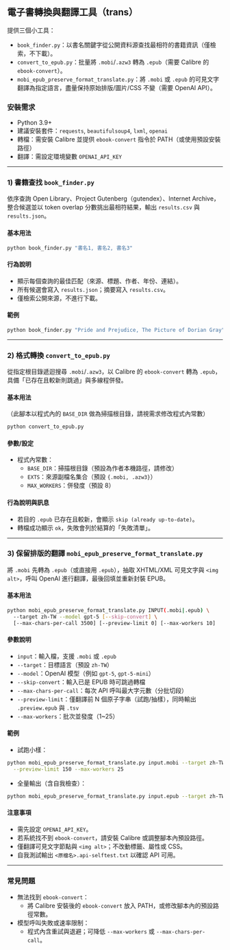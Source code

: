 ## 電子書轉換與翻譯工具（trans）

提供三個小工具：

- `book_finder.py`：以書名關鍵字從公開資料源查找最相符的書籍資訊（僅檢索，不下載）。
- `convert_to_epub.py`：批量將 `.mobi`/`.azw3` 轉為 `.epub`（需要 Calibre 的 `ebook-convert`）。
- `mobi_epub_preserve_format_translate.py`：將 `.mobi` 或 `.epub` 的可見文字翻譯為指定語言，盡量保持原始排版/圖片/CSS 不變（需要 OpenAI API）。

### 安裝需求
- Python 3.9+
- 建議安裝套件：`requests`, `beautifulsoup4`, `lxml`, `openai`
- 轉檔：需安裝 Calibre 並提供 `ebook-convert` 指令於 PATH（或使用預設安裝路徑）
- 翻譯：需設定環境變數 `OPENAI_API_KEY`

---

### 1) 書籍查找 `book_finder.py`

依序查詢 Open Library、Project Gutenberg（gutendex）、Internet Archive，整合候選並以 token overlap 分數挑出最相符結果，輸出 `results.csv` 與 `results.json`。

#### 基本用法
```bash
python book_finder.py "書名1, 書名2, 書名3"
```

#### 行為說明
- 顯示每個查詢的最佳匹配（來源、標題、作者、年份、連結）。
- 所有候選會寫入 `results.json`；摘要寫入 `results.csv`。
- 僅檢索公開來源，不進行下載。

#### 範例
```bash
python book_finder.py "Pride and Prejudice, The Picture of Dorian Gray"
```

---

### 2) 格式轉換 `convert_to_epub.py`

從指定根目錄遞迴搜尋 `.mobi`/`.azw3`，以 Calibre 的 `ebook-convert` 轉為 `.epub`，具備「已存在且較新則跳過」與多線程併發。

#### 基本用法
（此腳本以程式內的 `BASE_DIR` 做為掃描根目錄，請視需求修改程式內常數）

```bash
python convert_to_epub.py
```

#### 參數/設定
- 程式內常數：
  - `BASE_DIR`：掃描根目錄（預設為作者本機路徑，請修改）
  - `EXTS`：來源副檔名集合（預設 `{.mobi, .azw3}`）
  - `MAX_WORKERS`：併發度（預設 8）

#### 行為說明與訊息
- 若目的 `.epub` 已存在且較新，會顯示 `skip (already up-to-date)`。
- 轉檔成功顯示 `ok`，失敗會列於結算的「失敗清單」。

---

### 3) 保留排版的翻譯 `mobi_epub_preserve_format_translate.py`

將 `.mobi` 先轉為 `.epub`（或直接用 `.epub`），抽取 XHTML/XML 可見文字與 `<img alt>`，呼叫 OpenAI 進行翻譯，最後回填並重新封裝 EPUB。

#### 基本用法
```bash
python mobi_epub_preserve_format_translate.py INPUT(.mobi|.epub) \
  --target zh-TW --model gpt-5 [--skip-convert] \
  [--max-chars-per-call 3500] [--preview-limit 0] [--max-workers 10]
```

#### 參數說明
- `input`：輸入檔，支援 `.mobi` 或 `.epub`
- `--target`：目標語言（預設 `zh-TW`）
- `--model`：OpenAI 模型（例如 `gpt-5`, `gpt-5-mini`）
- `--skip-convert`：輸入已是 EPUB 時可跳過轉檔
- `--max-chars-per-call`：每次 API 呼叫最大字元數（分批切段）
- `--preview-limit`：僅翻譯前 N 個原子字串（試跑/抽樣），同時輸出 `.preview.epub` 與 `.tsv`
- `--max-workers`：批次並發度（1~25）

#### 範例
- 試跑小樣：
```bash
python mobi_epub_preserve_format_translate.py input.mobi --target zh-TW --model gpt-5 \
  --preview-limit 150 --max-workers 25
```

- 全量輸出（含自我檢查）：
```bash
python mobi_epub_preserve_format_translate.py input.epub --target zh-TW --model gpt-5
```

#### 注意事項
- 需先設定 `OPENAI_API_KEY`。
- 若系統找不到 `ebook-convert`，請安裝 Calibre 或調整腳本內預設路徑。
- 僅翻譯可見文字節點與 `<img alt>`；不改動標籤、屬性或 CSS。
- 自我測試輸出 `<原檔名>.api-selftest.txt` 以確認 API 可用。

---

### 常見問題
- 無法找到 `ebook-convert`：
  - 將 Calibre 安裝後的 `ebook-convert` 放入 PATH，或修改腳本內的預設路徑常數。
- 模型呼叫失敗或速率限制：
  - 程式內含重試與退避；可降低 `--max-workers` 或 `--max-chars-per-call`。


